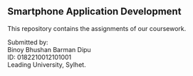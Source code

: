 
## Smartphone Application Development 

This repository contains the assignments of our coursework.

Submitted by: <br>
    Binoy Bhushan Barman Dipu <br>
    ID: 0182210012101001 <br>
    Leading University, Sylhet. <br>
